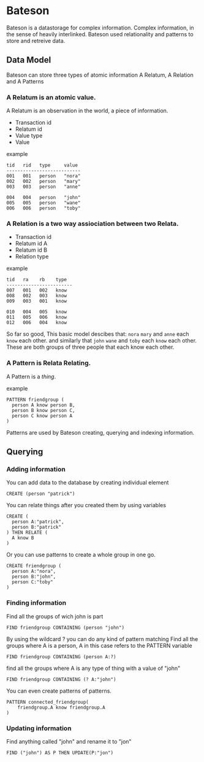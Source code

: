# Bateson
Bateson is a datastorage for complex information. Complex information, in the sense of heavily interlinked.
Bateson used relationality and patterns to store and retreive data. 

## Data Model
Bateson can store three types of atomic information A Relatum, A Relation and A Patterns

### A Relatum is an atomic value.
A Relatum is an observation in the world, a piece of information.
* Transaction id
* Relatum id
* Value type
* Value

example
```
tid   rid   type     value
---------------------------
001   001   person   "nora"
002   002   person   "mary"
003   003   person   "anne"

004   004   person   "john"
005   005   person   "wane"
006   006   person   "toby"
```

### A Relation is a two way assiociation between two Relata.
* Transaction id
* Relatum id A
* Relatum id B
* Relation type

example
```
tid   ra    rb    type
------------------------
007   001   002   know
008   002   003   know
009   003   001   know

010   004   005   know
011   005   006   know
012   006   004   know
```

So far so good, This basic model descibes that: 
`nora` `mary` and `anne` each `know` each other.
and similarly that `john` `wane` and `toby` each `know` each other.
These are both groups of three people that each know each other.

### A Pattern is Relata Relating.
A Pattern is a *thing*.

example
```
PATTERN friendgroup (
  person A know person B,
  person B know person C,
  person C know person A
)
```
Patterns are used by Bateson creating, querying and indexing information.

## Querying
### Adding information
You can add data to the database by creating individual element
```
CREATE (person "patrick")
```

You can relate things after you created them by using variables
```
CREATE (
  person A:"patrick",
  person B:"patrick"
) THEN RELATE (
  A know B
)
```

Or you can use patterns to create a whole group in one go.
```
CREATE friendgroup (
  person A:"nora",
  person B:"john",
  person C:"toby"
)
```

### Finding information
Find all the groups of wich john is part
```
FIND friendgroup CONTAINING (person "john")
```

By using the wildcard ? you can do any kind of pattern matching
Find all the groups where A is a person, A in this case refers to the PATTERN variable
```
FIND friendgroup CONTAINING (person A:?)
```

find all the groups where A is any type of thing with a value of "john"
```
FIND friendgroup CONTAINING (? A:"john")
```

You can even create patterns of patterns.
```
PATTERN connected_friendgroup(
    friendgroup.A know friendgroup.A
)
```

### Updating information
Find anything called "john" and rename it to "jon"
```
FIND ("john") AS P THEN UPDATE(P:"jon")
```
